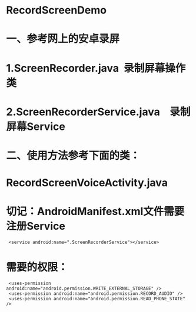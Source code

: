 # RecordScreenDemo
# 一、参考网上的安卓录屏
#     1.ScreenRecorder.java  录制屏幕操作类
#     2.ScreenRecorderService.java    录制屏幕Service
# 
# 二、使用方法参考下面的类：
#     RecordScreenVoiceActivity.java
# 
# 切记：AndroidManifest.xml文件需要注册Service
     <service android:name=".ScreenRecorderService"></service>
# 
# 需要的权限：
     <uses-permission android:name="android.permission.WRITE_EXTERNAL_STORAGE" />
     <uses-permission android:name="android.permission.RECORD_AUDIO" />
     <uses-permission android:name="android.permission.READ_PHONE_STATE" />

